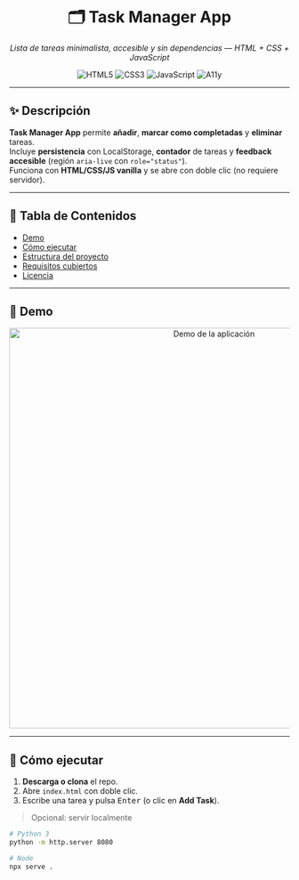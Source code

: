 <h1 align="center">🗂️ Task Manager App</h1>
<p align="center">
  <em>Lista de tareas minimalista, accesible y sin dependencias — HTML + CSS + JavaScript</em>
</p>

<p align="center">
  <img alt="HTML5" src="https://img.shields.io/badge/HTML5-E34F26?logo=html5&logoColor=fff&style=for-the-badge">
  <img alt="CSS3"  src="https://img.shields.io/badge/CSS3-1572B6?logo=css3&logoColor=fff&style=for-the-badge">
  <img alt="JavaScript" src="https://img.shields.io/badge/JavaScript-F7DF1E?logo=javascript&logoColor=000&style=for-the-badge">
  <img alt="A11y" src="https://img.shields.io/badge/Accessible-A11y-2E7D32?style=for-the-badge">
</p>

---

## ✨ Descripción
**Task Manager App** permite **añadir**, **marcar como completadas** y **eliminar** tareas.  
Incluye **persistencia** con LocalStorage, **contador** de tareas y **feedback accesible** (región `aria-live` con `role="status"`).  
Funciona con **HTML/CSS/JS vanilla** y se abre con doble clic (no requiere servidor).

---

## 📓 Tabla de Contenidos
- [Demo](#-demo)
- [Cómo ejecutar](#-cómo-ejecutar)
- [Estructura del proyecto](#-estructura-del-proyecto)
- [Requisitos cubiertos](#-requisitos-cubiertos)
- [Licencia](#-licencia)

---

## 📸 Demo
<p align="center">
  <!-- Sustituye esta ruta cuando tengas tu gif/captura -->
  <img src="docs/demo.png" alt="Demo de la aplicación" width="720">
</p>

---

## 🚀 Cómo ejecutar
1. **Descarga o clona** el repo.  
2. Abre `index.html` con doble clic.  
3. Escribe una tarea y pulsa <kbd>Enter</kbd> (o clic en **Add Task**).

> Opcional: servir localmente
```bash
# Python 3
python -m http.server 8080

# Node
npx serve .
